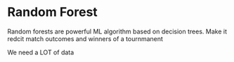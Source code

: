 # Random Forest

Random forests are powerful ML algorithm based on decision trees. Make it redcit match outcomes and winners of a tournmanent


We need a LOT of data 

